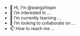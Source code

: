 - 👋 Hi, I’m @wangzhiqan
- 👀 I’m interested in ...
- 🌱 I’m currently learning ...
- 💞️ I’m looking to collaborate on ...
- 📫 How to reach me ...

<!---
wangzhiqan/wangzhiqan is a ✨ special ✨ repository because its `README.md` (this file) appears on your GitHub profile.
You can click the Preview link to take a look at your changes.
--->
